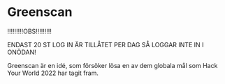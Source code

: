 # Greenscan
!!!!!!!!!OBS!!!!!!!!!

ENDAST 20 ST LOG IN ÄR TILLÅTET PER DAG SÅ LOGGAR INTE IN I ONÖDAN!

Greenscan är en idé, som försöker lösa en av dem globala mål som Hack Your World 2022 har tagit fram.


